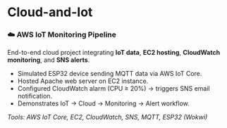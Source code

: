 # Cloud-and-Iot


### ☁️ AWS IoT Monitoring Pipeline
End-to-end cloud project integrating **IoT data**, **EC2 hosting**, **CloudWatch monitoring**, and **SNS alerts**.

- Simulated ESP32 device sending MQTT data via AWS IoT Core.  
- Hosted Apache web server on EC2 instance.  
- Configured CloudWatch alarm (CPU ≥ 20%) → triggers SNS email notification.  
- Demonstrates IoT → Cloud → Monitoring → Alert workflow.

*Tools: AWS IoT Core, EC2, CloudWatch, SNS, MQTT, ESP32 (Wokwi)*
